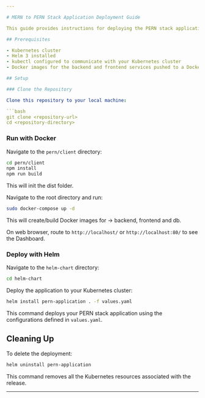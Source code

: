 ```yaml
---

# MERN to PERN Stack Application Deployment Guide

This guide provides instructions for deploying the PERN stack application (PostgreSQL, Express, React, Node.js) on Kubernetes using Helm.

## Prerequisites

- Kubernetes cluster
- Helm 3 installed
- kubectl configured to communicate with your Kubernetes cluster
- Docker images for the backend and frontend services pushed to a Docker registry

## Setup

### Clone the Repository

Clone this repository to your local machine:

```bash
git clone <repository-url>
cd <repository-directory>
```

### Run with Docker

Navigate to the `pern/client` directory:
```bash
cd pern/client
npm install
npm run build
```

This will init the dist folder.

Navigate to the root directory and run:
```bash
sudo docker-compose up -d 
```
This will create/build Docker images for -> backend, frontend and db.

On web browser, route to `http://localhost/` or `http://localhost:80/` to see the Dashboard. 
### Deploy with Helm

Navigate to the `helm-chart` directory:

```bash
cd helm-chart
```

Deploy the application to your Kubernetes cluster:

```bash
helm install pern-application . -f values.yaml
```

This command deploys your PERN stack application using the configurations defined in `values.yaml`.

## Cleaning Up

To delete the deployment:

```bash
helm uninstall pern-application
```

This command removes all the Kubernetes resources associated with the release.

---
```

